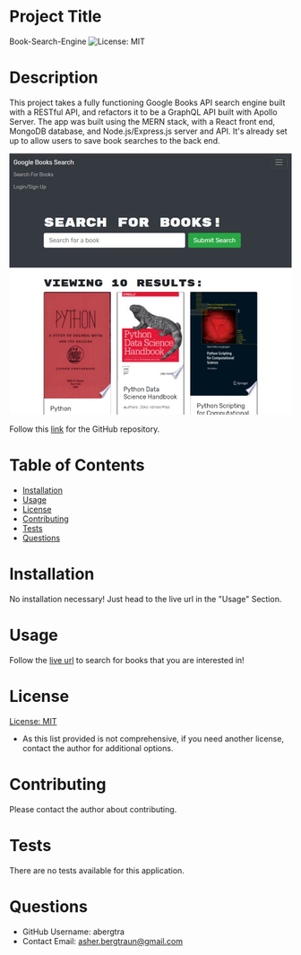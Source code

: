 # Project Title
Book-Search-Engine
![License: MIT](https://img.shields.io/badge/License-MIT-yellow.svg)

# Description
This project takes a fully functioning Google Books API search engine built with a RESTful API, and refactors it to be a GraphQL API built with Apollo Server. The app was built using the MERN stack, with a React front end, MongoDB database, and Node.js/Express.js server and API. It's already set up to allow users to save book searches to the back end.

![First Page](./screenshot-book.jpg)

Follow this [link](https://github.com/abergtra/challenge-21) for the GitHub repository.

# Table of Contents 
* [Installation](#-Installation)
* [Usage](#-Usage)
* [License](#-Installation)
* [Contributing](#-Contributing)
* [Tests](#-Tests)
* [Questions](#-Questions)
    
# Installation
No installation necessary! Just head to the live url in the "Usage" Section.

# Usage
Follow the [live url](https://agile-hollows-96656.herokuapp.com/) to search for books that you are interested in!

# License 
[License: MIT](https://opensource.org/licenses/MIT) 
* As this list provided is not comprehensive, if you need another license, contact the author for additional options. 


# Contributing 
Please contact the author about contributing.

# Tests
There are no tests available for this application.

# Questions
* GitHub Username: abergtra
* Contact Email: asher.bergtraun@gmail.com
